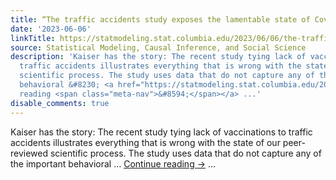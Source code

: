 ```yaml
---
title: “The traffic accidents study exposes the lamentable state of Covid-19 science”
date: '2023-06-06'
linkTitle: https://statmodeling.stat.columbia.edu/2023/06/06/the-traffic-accidents-study-exposes-the-lamentable-state-of-covid-19-science/
source: Statistical Modeling, Causal Inference, and Social Science
description: 'Kaiser has the story: The recent study tying lack of vaccinations to
  traffic accidents illustrates everything that is wrong with the state of our peer-reviewed
  scientific process. The study uses data that do not capture any of the important
  behavioral &#8230; <a href="https://statmodeling.stat.columbia.edu/2023/06/06/the-traffic-accidents-study-exposes-the-lamentable-state-of-covid-19-science/">Continue
  reading <span class="meta-nav">&#8594;</span></a> ...'
disable_comments: true
---
```

Kaiser has the story: The recent study tying lack of vaccinations to traffic accidents illustrates everything that is wrong with the state of our peer-reviewed scientific process. The study uses data that do not capture any of the important behavioral &#8230; <a href="https://statmodeling.stat.columbia.edu/2023/06/06/the-traffic-accidents-study-exposes-the-lamentable-state-of-covid-19-science/">Continue reading <span class="meta-nav">&#8594;</span></a> ...